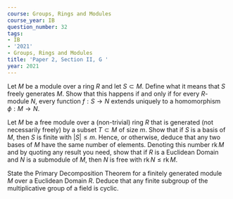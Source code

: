 ```yaml
---
course: Groups, Rings and Modules
course_year: IB
question_number: 32
tags:
- IB
- '2021'
- Groups, Rings and Modules
title: 'Paper 2, Section II, G '
year: 2021
---
```




Let $M$ be a module over a ring $R$ and let $S \subset M$. Define what it means that $S$ freely generates $M$. Show that this happens if and only if for every $R$-module $N$, every function $f: S \rightarrow N$ extends uniquely to a homomorphism $\phi: M \rightarrow N$.

Let $M$ be a free module over a (non-trivial) ring $R$ that is generated (not necessarily freely) by a subset $T \subset M$ of size $m$. Show that if $S$ is a basis of $M$, then $S$ is finite with $|S| \leqslant m$. Hence, or otherwise, deduce that any two bases of $M$ have the same number of elements. Denoting this number $\operatorname{rk} M$ and by quoting any result you need, show that if $R$ is a Euclidean Domain and $N$ is a submodule of $M$, then $N$ is free with $\operatorname{rk} N \leqslant \operatorname{rk} M$.

State the Primary Decomposition Theorem for a finitely generated module $M$ over a Euclidean Domain $R$. Deduce that any finite subgroup of the multiplicative group of a field is cyclic.